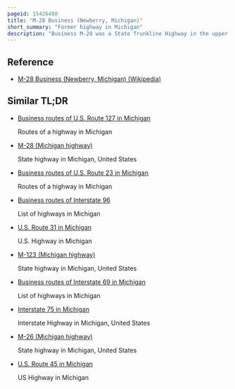```yaml
---
pageid: 15426480
title: "M-28 Business (Newberry, Michigan)"
short_summary: "Former highway in Michigan"
description: "Business M-28 was a State Trunkline Highway in the upper Peninsula of Michigan. It served as a Business Route running for 9. 010 Miles through the Newberry Area. The Business Loop followed a u-shaped Route connecting Newberry to the m-28 South of the Town Center. It ran West of the City of newberry passing through the Community of Dollarville before entering downtown turning south and ending near the County Airport."
---
```


## Reference

- [M-28 Business (Newberry, Michigan) (Wikipedia)](https://en.wikipedia.org/?curid=15426480)

## Similar TL;DR

- [Business routes of U.S. Route 127 in Michigan](/tldr/en/business-routes-of-us-route-127-in-michigan)

  Routes of a highway in Michigan

- [M-28 (Michigan highway)](/tldr/en/m-28-michigan-highway)

  State highway in Michigan, United States

- [Business routes of U.S. Route 23 in Michigan](/tldr/en/business-routes-of-us-route-23-in-michigan)

  Routes of a highway in Michigan

- [Business routes of Interstate 96](/tldr/en/business-routes-of-interstate-96)

  List of highways in Michigan

- [U.S. Route 31 in Michigan](/tldr/en/us-route-31-in-michigan)

  U.S. Highway in Michigan

- [M-123 (Michigan highway)](/tldr/en/m-123-michigan-highway)

  State highway in Michigan, United States

- [Business routes of Interstate 69 in Michigan](/tldr/en/business-routes-of-interstate-69-in-michigan)

  List of highways in Michigan

- [Interstate 75 in Michigan](/tldr/en/interstate-75-in-michigan)

  Interstate Highway in Michigan, United States

- [M-26 (Michigan highway)](/tldr/en/m-26-michigan-highway)

  State highway in Michigan, United States

- [U.S. Route 45 in Michigan](/tldr/en/us-route-45-in-michigan)

  US Highway in Michigan
